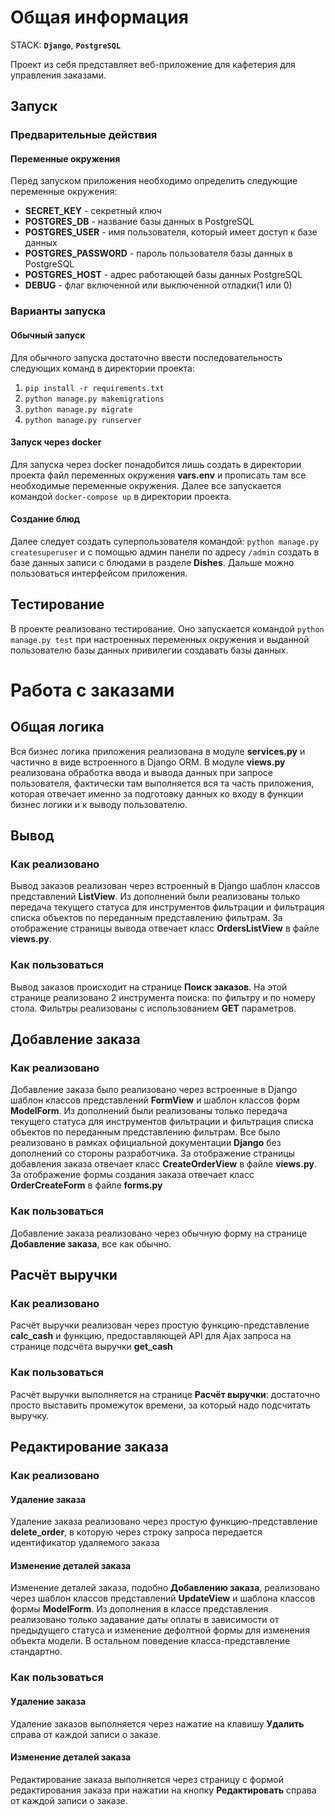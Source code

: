 # Общая информация

STACK: **`Django`**,  **`PostgreSQL`**

Проект из себя представляет веб-приложение для кафетерия для управления заказами. 

## Запуск  
### Предварительные действия  
#### Переменные окружения  
Перед запуском приложения необходимо определить следующие переменные окружения:  
- **SECRET_KEY** - секретный ключ  
- **POSTGRES_DB** - название базы данных в PostgreSQL  
- **POSTGRES_USER** - имя пользователя, который имеет доступ к базе данных  
- **POSTGRES_PASSWORD** - пароль пользователя базы данных в PostgreSQL  
- **POSTGRES_HOST** - адрес работающей базы данных PostgreSQL  
- **DEBUG** - флаг включенной или выключенной отладки(1 или 0)
### Варианты запуска  
#### Обычный запуск  
Для обычного запуска достаточно ввести последовательность следующих команд в директории проекта:  
1. `pip install -r requirements.txt`  
2. `python manage.py makemigrations`  
3. `python manage.py migrate`  
4. `python manage.py runserver`  
#### Запуск через docker  
Для запуска через docker понадобится лишь создать в директории проекта файл переменных окружения **vars.env** и прописать там все необходимые переменные окружения.
Далее все запускается командой `docker-compose up` в директории проекта.
#### Создание блюд
Далее следует создать суперпользователя командой:
`python manage.py createsuperuser`
и с помощью админ панели по адресу `/admin` создать в базе данных записи с блюдами в разделе **Dishes**. Дальше можно пользоваться интерфейсом приложения.

## Тестирование
В проекте реализовано тестирование. Оно запускается командой `python manage.py test` при настроенных переменных окружения и выданной пользователю базы данных привилегии создавать базы данных.
  
# Работа с заказами  

## Общая логика
Вся бизнес логика приложения реализована в модуле **services.py** и частично в виде встроенного в Django ORM. В модуле **views.py** реализована обработка ввода и вывода данных при запросе пользователя, фактически там выполняется вся та часть приложения, которая отвечает именно за подготовку данных ко входу в функции бизнес логики и к выводу пользователю.

## Вывод 
### Как реализовано
Вывод заказов реализован через встроенный в Django шаблон классов представлений **ListView**. Из дополнений были реализованы только передача текущего статуса для инструментов фильтрации и фильтрация списка объектов по переданным представлению фильтрам. За отображение страницы вывода отвечает класс **OrdersListView** в файле **views.py**.
### Как пользоваться
Вывод заказов происходит на странице **Поиск заказов**. На этой странице реализовано 2 инструмента поиска: по фильтру и по номеру стола. Фильтры реализованы с использованием **GET** параметров.

## Добавление заказа
### Как реализовано
Добавление заказа было реализовано через встроенные в Django шаблон классов представлений **FormView** и шаблон классов форм **ModelForm**. Из дополнений были реализованы только передача текущего статуса для инструментов фильтрации и фильтрация списка объектов по переданным представлению фильтрам. Все было реализовано в рамках официальной документации **Django** без дополнений со стороны разработчика. За отображение страницы добавления заказа отвечает класс **CreateOrderView** в файле **views.py**. За отображение формы создания заказа отвечает класс **OrderCreateForm** в файле **forms.py**
### Как пользоваться
Добавление заказа реализовано через обычную форму на странице **Добавление заказа**, все как обычно.

## Расчёт выручки
### Как реализовано
Расчёт выручки реализован через простую функцию-представление **calc_cash** и функцию, предоставляющей API для Ajax запроса на странице подсчёта выручки **get_cash**
### Как пользоваться
Расчёт выручки выполняется на странице **Расчёт выручки**: достаточно просто выставить промежуток времени, за который надо подсчитать выручку.

## Редактирование заказа
### Как реализовано
#### Удаление заказа
Удаление заказа реализовано через простую функцию-представление **delete_order**, в которую через строку запроса передается идентификатор удаляемого заказа

#### Изменение деталей заказа
Изменение деталей заказа, подобно **Добавлению заказа**, реализовано через шаблон классов представлений **UpdateView** и шаблона классов формы **ModelForm**. Из дополнения в классе представления реализовано только задавание даты оплаты в зависимости от предыдущего статуса и изменение дефолтной формы для изменения объекта модели. В остальном поведение класса-представление стандартно.

### Как пользоваться
#### Удаление заказа
Удаление заказов выполняется через нажатие на клавишу **Удалить** справа от каждой записи о заказе.

#### Изменение деталей заказа
Редактирование заказа выполняется через страницу с формой редактирования заказа при нажатии на кнопку **Редактировать** справа от каждой записи о заказе.